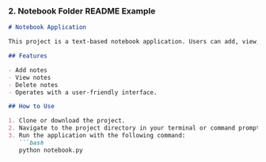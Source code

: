 
### 2. Notebook Folder README Example

```markdown
# Notebook Application

This project is a text-based notebook application. Users can add, view, and delete their notes.

## Features

- Add notes
- View notes
- Delete notes
- Operates with a user-friendly interface.

## How to Use

1. Clone or download the project.
2. Navigate to the project directory in your terminal or command prompt.
3. Run the application with the following command:
   ```bash
   python notebook.py
